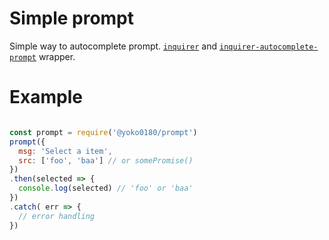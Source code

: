 # Simple prompt
Simple way to autocomplete prompt.
[`inquirer`](https://www.npmjs.com/package/inquirer) and [`inquirer-autocomplete-prompt`](https://www.npmjs.com/package/inquirer-autocomplete-prompt) wrapper.

# Example
```js

const prompt = require('@yoko0180/prompt')
prompt({
  msg: 'Select a item', 
  src: ['foo', 'baa'] // or somePromise()
})
.then(selected => {
  console.log(selected) // 'foo' or 'baa'
})
.catch( err => {
  // error handling
})
```
